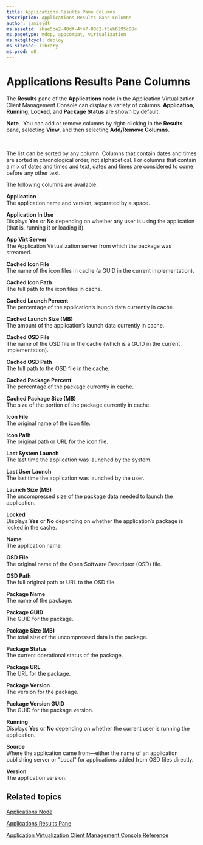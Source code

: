 ```yaml
---
title: Applications Results Pane Columns
description: Applications Results Pane Columns
author: jamiejdt
ms.assetid: abae5ce2-40df-4f47-8062-f5eb6295c88c
ms.pagetype: mdop, appcompat, virtualization
ms.mktglfcycl: deploy
ms.sitesec: library
ms.prod: w8
---
```



# Applications Results Pane Columns


The **Results** pane of the **Applications** node in the Application Virtualization Client Management Console can display a variety of columns. **Application**, **Running**, **Locked**, and **Package Status** are shown by default.

**Note**  
You can add or remove columns by right-clicking in the **Results** pane, selecting **View**, and then selecting **Add/Remove Columns**.

 

The list can be sorted by any column. Columns that contain dates and times are sorted in chronological order, not alphabetical. For columns that contain a mix of dates and times and text, dates and times are considered to come before any other text.

The following columns are available.

<a href="" id="application"></a>**Application**  
The application name and version, separated by a space.

<a href="" id="application-in-use"></a>**Application In Use**  
Displays **Yes** or **No** depending on whether any user is using the application (that is, running it or loading it).

<a href="" id="app-virt-server"></a>**App Virt Server**  
The Application Virtualization server from which the package was streamed.

<a href="" id="cached-icon-file"></a>**Cached Icon File**  
The name of the icon files in cache (a GUID in the current implementation).

<a href="" id="cached-icon-path"></a>**Cached Icon Path**  
The full path to the icon files in cache.

<a href="" id="cached-launch-percent"></a>**Cached Launch Percent**  
The percentage of the application’s launch data currently in cache.

<a href="" id="cached-launch-size--mb-"></a>**Cached Launch Size (MB)**  
The amount of the application’s launch data currently in cache.

<a href="" id="cached-osd-file"></a>**Cached OSD File**  
The name of the OSD file in the cache (which is a GUID in the current implementation).

<a href="" id="cached-osd-path"></a>**Cached OSD Path**  
The full path to the OSD file in the cache.

<a href="" id="cached-package-percent"></a>**Cached Package Percent**  
The percentage of the package currently in cache.

<a href="" id="cached-package-size--mb-"></a>**Cached Package Size (MB)**  
The size of the portion of the package currently in cache.

<a href="" id="icon-file"></a>**Icon File**  
The original name of the icon file.

<a href="" id="icon-path"></a>**Icon Path**  
The original path or URL for the icon file.

<a href="" id="last-system-launch"></a>**Last System Launch**  
The last time the application was launched by the system.

<a href="" id="last-user-launch"></a>**Last User Launch**  
The last time the application was launched by the user.

<a href="" id="launch-size--mb-"></a>**Launch Size (MB)**  
The uncompressed size of the package data needed to launch the application.

<a href="" id="locked"></a>**Locked**  
Displays **Yes** or **No** depending on whether the application’s package is locked in the cache.

<a href="" id="name"></a>**Name**  
The application name.

<a href="" id="osd-file"></a>**OSD File**  
The original name of the Open Software Descriptor (OSD) file.

<a href="" id="osd-path"></a>**OSD Path**  
The full original path or URL to the OSD file.

<a href="" id="package-name"></a>**Package Name**  
The name of the package.

<a href="" id="package-guid"></a>**Package GUID**  
The GUID for the package.

<a href="" id="package-size--mb-"></a>**Package Size (MB)**  
The total size of the uncompressed data in the package.

<a href="" id="package-status"></a>**Package Status**  
The current operational status of the package.

<a href="" id="package-url"></a>**Package URL**  
The URL for the package.

<a href="" id="package-version"></a>**Package Version**  
The version for the package.

<a href="" id="package-version-guid"></a>**Package Version GUID**  
The GUID for the package version.

<a href="" id="running"></a>**Running**  
Displays **Yes** or **No** depending on whether the current user is running the application.

<a href="" id="source"></a>**Source**  
Where the application came from—either the name of an application publishing server or "Local" for applications added from OSD files directly.

<a href="" id="version"></a>**Version**  
The application version.

## Related topics


[Applications Node](applications-node.md)

[Applications Results Pane](applications-results-pane.md)

[Application Virtualization Client Management Console Reference](application-virtualization-client-management-console-reference.md)

 

 





